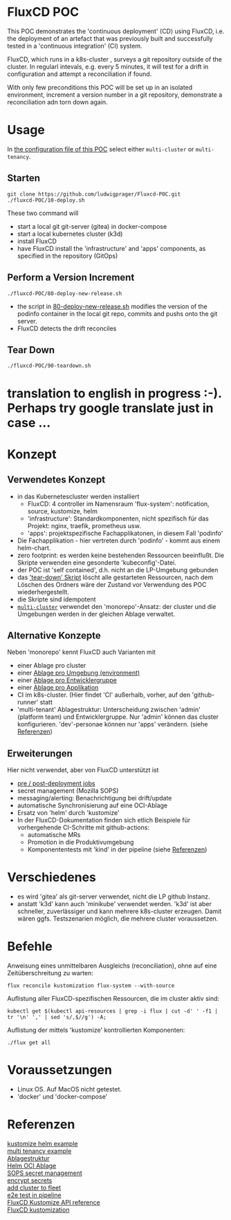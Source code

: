 # FluxCD POC

This POC demonstrates the 'continuous deployment' (CD) using FluxCD,
i.e. the deployment of an artefact that was previously built and successfully tested in a 'continuous integration' (CI)
system.

FluxCD, which runs in a k8s-cluster , surveys a git repository outside of the cluster.
In regularl intevals, e.g. every 5 minutes, it will test for a drift in configuration
and attempt a reconciliation if found.

With only few preconditions this POC will be set up in an isolated environment,
increment a version number in a git repository, demonstrate a reconciliation adn torn down again.

# Usage
In [the configuration file of this POC](./set-env.sh) select either `multi-cluster` or `multi-tenancy`.
## Starten
```
git clone https://github.com/ludwigprager/Fluxcd-POC.git
./fluxcd-POC/10-deploy.sh
```
These two command will
- start a local git git-server (gitea) in docker-compose
- start a local kubernetes cluster (k3d)
- install FluxCD
- have FluxCD install the 'infrastructure' and 'apps' components, as specified in the repository (GitOps)

## Perform a Version Increment
```
./fluxcd-POC/80-deploy-new-release.sh
```
- the script in [80-deploy-new-release.sh](./80-deploy-new-release.sh) modifies the version of the podinfo container in the local git repo, commits and pushs
onto the git server.
- FluxCD detects the drift reconciles
## Tear Down
```
./fluxcd-POC/90-teardown.sh
```

# translation to english in progress :-). Perhaps try google translate just in case ...

# Konzept
## Verwendetes Konzept
- in das Kubernetescluster werden installiert
    - FluxCD: 4 controller im Namensraum 'flux-system': notification, source, kustomize, helm
    - 'infrastructure': Standardkomponenten, nicht spezifisch für das Projekt: nginx, traefik, prometheus usw.
    - 'apps': projektspezifische Fachapplikatonen, in diesem Fall 'podinfo'
- Die Fachapplikation - hier vertreten durch 'podinfo' - kommt aus einem helm-chart.
- zero footprint: es werden keine bestehenden Ressourcen beeinflußt. Die Skripte verwenden eine gesonderte 'kubeconfig'-Datei.
- der POC ist 'self contained', d.h. nicht an die LP-Umgebung gebunden
- das ['tear-down' Skript](./90-teardown.sh)  löscht alle gestarteten Ressourcen, nach dem Löschen des Ordners wäre der Zustand vor Verwendung des POC wiederhergestellt.
- die Skripte sind idempotent
- [`multi-cluster`](./set-env.sh) verwendet den 'monorepo'-Ansatz: der cluster und die Umgebungen werden in der gleichen Ablage verwaltet.

## Alternative Konzepte
Neben 'monorepo' kennt FluxCD auch Varianten mit
- einer Ablage pro cluster
- einer [Ablage pro Umgebung (environment)](https://fluxcd.io/flux/guides/repository-structure/#repo-per-environment)
- einer [Ablage pro Entwicklergruppe](https://fluxcd.io/flux/guides/repository-structure/#repo-per-team)
- einer [Ablage pro Applikation](https://fluxcd.io/flux/guides/repository-structure/#repo-per-app)
- CI im k8s-cluster. (Hier findet 'CI' außerhalb, vorher, auf den 'github-runner' statt
- 'multi-tenant' Ablagestruktur: Unterscheidung zwischen 'admin' (platform team) und Entwicklergruppe. Nur 'admin' können das cluster konfigurieren. 'dev'-personae können nur 'apps' verändern. (siehe [Referenzen](#ref))

## Erweiterungen
Hier nicht verwendet, aber von FluxCD unterstützt ist
- [pre / post-deployment jobs](https://fluxcd.io/flux/use-cases/running-jobs/)  
- secret management (Mozilla SOPS)
- messaging/alerting: Benachrichtigung bei drift/update
- automatische Synchronisierung auf eine OCI-Ablage
- Ersatz von 'helm' durch 'kustomize'
- In der FluxCD-Dokumentation finden sich etlich Beispiele für vorhergehende CI-Schritte mit github-actions: 
    - automatische MRs
    - Promotion in die Produktivumgebung
    - Komponententests mit 'kind' in der pipeline (siehe [Referenzen](#ref))

# Verschiedenes
- es wird 'gitea' als git-server verwendet, nicht die LP github Instanz. 
- anstatt 'k3d' kann auch 'minikube' verwendet werden. 'k3d' ist aber schneller, zuverlässiger und kann mehrere k8s-cluster erzeugen. Damit wären ggfs. Testszenarien möglich, die mehrere cluster voraussetzen.

# Befehle
Anweisung eines unmittelbaren Ausgleichs (reconciliation), ohne auf eine Zeitüberschreitung zu warten:

```
flux reconcile kustomization flux-system --with-source
```
Auflistung aller FluxCD-spezifischen Ressourcen, die im cluster aktiv sind:
```
kubectl get $(kubectl api-resources | grep -i flux | cut -d' ' -f1 | tr '\n' ',' | sed 's/,$//g') -A;
```
Auflistung der mittels 'kustomize' kontrollierten Komponenten:
```
./flux get all
```	


# Voraussetzungen
- Linux OS. Auf MacOS nicht getestet.
- 'docker' und 'docker-compose'

<a name="user-content-ref"></a>

# Referenzen
[kustomize helm example](https://github.com/fluxcd/flux2-kustomize-helm-example)  
[multi tenancy example](https://github.com/fluxcd/flux2-multi-tenancy)  
[Ablagestruktur](https://fluxcd.io/flux/guides/repository-structure/)  
[Helm OCI Ablage](https://fluxcd.io/flux/guides/helmreleases/#helm-oci-repository)  
[SOPS secret management](https://fluxcd.io/flux/guides/mozilla-sops/)  
[encrypt secrets](https://github.com/fluxcd/flux2-kustomize-helm-example#encrypt-kubernetes-secrets)  
[add cluster to fleet](https://github.com/fluxcd/flux2-kustomize-helm-example#add-clusters)  
[e2e test in pipeline](https://github.com/fluxcd/flux2-kustomize-helm-example/blob/main/.github/workflows/e2e.yaml)  
[FluxCD Kustomize API reference](https://fluxcd.io/flux/components/kustomize/api/)  
[FluxCD kustomization](https://fluxcd.io/flux/components/kustomize/kustomization/)
